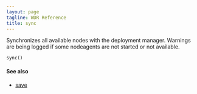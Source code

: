 ```yaml
---
layout: page
tagline: WDR Reference
title: sync
---
```


Synchronizes all available nodes with the deployment manager.
Warnings are being logged if some nodeagents are not started or not available.

    sync()

#### See also

* [save](wdr.config.save)
